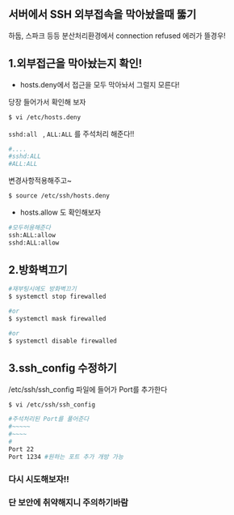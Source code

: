 ## 서버에서 SSH 외부접속을 막아놨을때 뚫기



하둡, 스파크 등등 분산처리환경에서 connection refused 에러가 뜰경우!





## 1.외부접근을 막아놨는지 확인!



- hosts.deny에서 접근을 모두 막아놔서 그럴지 모른다!



당장 들어가서 확인해 보자

```bash
$ vi /etc/hosts.deny 
```



`sshd:all ` , `ALL:ALL` 를 주석처리 해준다!!

```bash
#....
#sshd:ALL
#ALL:ALL
```



변경사항적용해주고~

```bash
$ source /etc/ssh/hosts.deny
```



- hosts.allow 도 확인해보자

```bash
#모두허용해준다
ssh:ALL:allow
sshd:ALL:allow
```





## 2.방화벽끄기

```bash
#재부팅시에도 방화벽끄기
$ systemctl stop firewalled

#or
$ systemctl mask firewalled

#or
$ systemctl disable firewalled
```







## 3.ssh_config 수정하기

/etc/ssh/ssh_config 파일에 들어가 Port를 추가한다

```bash
$ vi /etc/ssh/ssh_config

#주석처리된 Port를 풀어준다
#~~~~~
#~~~~
#
Port 22
Port 1234 #원하는 포트 추가 개방 가능
```





### 다시 시도해보자!!

### 단 보안에 취약해지니 주의하기바람